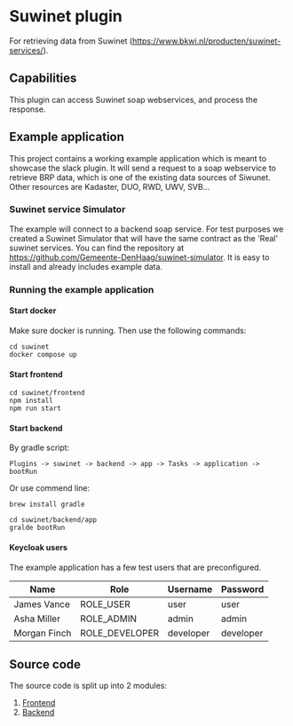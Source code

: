 # Suwinet plugin

For retrieving data from Suwinet (https://www.bkwi.nl/producten/suwinet-services/).

## Capabilities

This plugin can access Suwinet soap webservices, and process the response.

## Example application

This project contains a working example application which is meant to showcase the slack plugin. 
It will send a request to a soap webservice to retrieve BRP data, which is one of the existing data sources of Siwunet.
Other resources are Kadaster, DUO, RWD, UWV, SVB... 

### Suwinet service Simulator
The example will connect to a backend soap service. For test purposes we created a Suwinet Simulator that will have the same contract as the 'Real' suwinet services.
You can find the repository at https://github.com/Gemeente-DenHaag/suwinet-simulator. It is easy to install and already includes example data.  

### Running the example application

#### Start docker

Make sure docker is running. Then use the following commands:

```shell
cd suwinet
docker compose up
```

#### Start frontend

```shell
cd suwinet/frontend
npm install
npm run start
```

#### Start backend

By gradle script:

`Plugins -> suwinet -> backend -> app -> Tasks -> application -> bootRun`

Or use commend line:

```shell
brew install gradle

cd suwinet/backend/app
gralde bootRun
```

#### Keycloak users

The example application has a few test users that are preconfigured.

| Name | Role | Username | Password |
|---|---|---|---|
| James Vance | ROLE_USER | user | user |
| Asha Miller | ROLE_ADMIN | admin | admin |
| Morgan Finch | ROLE_DEVELOPER | developer | developer |

## Source code

The source code is split up into 2 modules:

1. [Frontend](./frontend)
2. [Backend](./backend)
